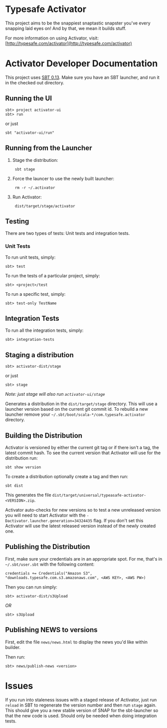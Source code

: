 # Typesafe Activator

This project aims to be the snappiest snaptastic snapster you've every snapping laid eyes on!  And by that, we mean it builds stuff.

For more information on using Activator, visit: [http://typesafe.com/activator](http://typesafe.com/activator)

# Activator Developer Documentation

This project uses [SBT 0.13](http://scala-sbt.org).   Make sure you have an SBT launcher, and run it in the checked out directory.


## Running the UI

    sbt> project activator-ui
    sbt> run

or just

    sbt "activator-ui/run"


## Running from the Launcher

1. Stage the distribution:

        sbt stage

2. Force the launcer to use the newly built launcher:

        rm -r ~/.activator

3. Run Activator:

        dist/target/stage/activator


## Testing

There are two types of tests:  Unit tests and integration tests.

### Unit Tests

To run unit tests, simply:

    sbt> test

To run the tests of a particular project, simply:

    sbt> <project>/test

To run a specific test, simply:

    sbt> test-only TestName

## Integration Tests

To run all the integration tests, simply:

    sbt> integration-tests



## Staging a distribution

    sbt> activator-dist/stage

or just

    sbt> stage 

*Note: just stage will also run `activator-ui/stage`*

Generates a distribution in the `dist/target/stage` directory.  This will use a launcher version based on the current git commit id.  To rebuild a new launcher remove your `~/.sbt/boot/scala-*/com.typesafe.activator` directory.

## Building the Distribution

Activator is versioned by either the current git tag or if there isn't a tag, the latest commit hash.  To see the current version that Activator will use for the distribution run:

    sbt show version

To create a distribution optionally create a tag and then run:

    sbt dist

This generates the file `dist/target/universal/typeasafe-activator-<VERSION>.zip`.

Activator auto-checks for new versions so to test a new unreleased version you will need to start Activator with the `-Dactivator.launcher.generation=34324435` flag.  If you don't set this Activator will use the latest released version instead of the newly created one.

## Publishing the Distribution

First, make sure your credentials are in an appropriate spot.  For me, that's in `~/.sbt/user.sbt` with the following content:

    credentials += Credentials("Amazon S3", "downloads.typesafe.com.s3.amazonaws.com", <AWS KEY>, <AWS PW>)

Then you can run simply:

    sbt> activator-dist/s3Upload

*OR*

    sbt> s3Upload
    

## Publishing NEWS to versions

First, edit the file `news/news.html` to display the news you'd like within builder.

Then run:

    sbt> news/publish-news <version>


# Issues

If you run into staleness issues with a staged release of Activator, just run `reload` in SBT to regenerate the version number and then run `stage` again.   This should give you a new stable version of SNAP for the sbt-launcher so that the new code is used.   Should only be needed when doing integration tests.
